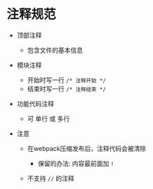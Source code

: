 # 注释规范

- 顶部注释
    - 包含文件的基本信息

- 模块注释
    - 开始时写一行 `/* 注释开始 */`
    - 结束时写一行 `/* 注释结束 */`

- 功能代码注释
    - 可 单行 或 多行

- 注意
    - 在webpack压缩发布后，注释代码会被清除
        - 保留的办法: 内容最前面加 `!`

    - 不支持 `//` 的注释
